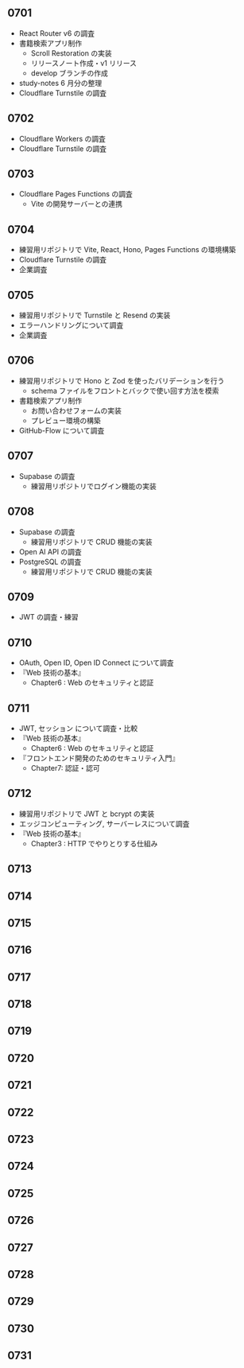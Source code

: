 ## 0701

- React Router v6 の調査
- 書籍検索アプリ制作
  - Scroll Restoration の実装
  - リリースノート作成・v1 リリース
  - develop ブランチの作成
- study-notes 6 月分の整理
- Cloudflare Turnstile の調査

## 0702

- Cloudflare Workers の調査
- Cloudflare Turnstile の調査

## 0703

- Cloudflare Pages Functions の調査
  - Vite の開発サーバーとの連携

## 0704

- 練習用リポジトリで Vite, React, Hono, Pages Functions の環境構築
- Cloudflare Turnstile の調査
- 企業調査

## 0705

- 練習用リポジトリで Turnstile と Resend の実装
- エラーハンドリングについて調査
- 企業調査

## 0706

- 練習用リポジトリで Hono と Zod を使ったバリデーションを行う
  - schema ファイルをフロントとバックで使い回す方法を模索
- 書籍検索アプリ制作
  - お問い合わせフォームの実装
  - プレビュー環境の構築
- GitHub-Flow について調査

## 0707

- Supabase の調査
  - 練習用リポジトリでログイン機能の実装

## 0708

- Supabase の調査
  - 練習用リポジトリで CRUD 機能の実装
- Open AI API の調査
- PostgreSQL の調査
  - 練習用リポジトリで CRUD 機能の実装

## 0709

- JWT の調査・練習

## 0710

- OAuth, Open ID, Open ID Connect について調査
- 『Web 技術の基本』
  - Chapter6 : Web のセキュリティと認証

## 0711

- JWT, セッション について調査・比較
- 『Web 技術の基本』
  - Chapter6 : Web のセキュリティと認証
- 『フロントエンド開発のためのセキュリティ入門』
  - Chapter7: 認証・認可

## 0712

- 練習用リポジトリで JWT と bcrypt の実装
- エッジコンピューティング, サーバーレスについて調査
- 『Web 技術の基本』
  - Chapter3 : HTTP でやりとりする仕組み

## 0713

<!-- - 書籍検索アプリ制作
  - ログイン機能の実装 -->

## 0714

<!-- - 書籍検索アプリ制作
  - お気に入り機能の実装 -->

## 0715

<!-- - 書籍検索アプリ制作
  - お気に入り機能の実装 -->

## 0716

## 0717

## 0718

## 0719

## 0720

## 0721

## 0722

## 0723

## 0724

## 0725

## 0726

## 0727

## 0728

## 0729

## 0730

## 0731
